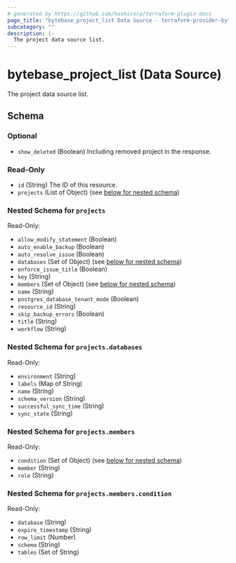```yaml
---
# generated by https://github.com/hashicorp/terraform-plugin-docs
page_title: "bytebase_project_list Data Source - terraform-provider-bytebase"
subcategory: ""
description: |-
  The project data source list.
---
```


# bytebase_project_list (Data Source)

The project data source list.



<!-- schema generated by tfplugindocs -->
## Schema

### Optional

- `show_deleted` (Boolean) Including removed project in the response.

### Read-Only

- `id` (String) The ID of this resource.
- `projects` (List of Object) (see [below for nested schema](#nestedatt--projects))

<a id="nestedatt--projects"></a>
### Nested Schema for `projects`

Read-Only:

- `allow_modify_statement` (Boolean)
- `auto_enable_backup` (Boolean)
- `auto_resolve_issue` (Boolean)
- `databases` (Set of Object) (see [below for nested schema](#nestedobjatt--projects--databases))
- `enforce_issue_title` (Boolean)
- `key` (String)
- `members` (Set of Object) (see [below for nested schema](#nestedobjatt--projects--members))
- `name` (String)
- `postgres_database_tenant_mode` (Boolean)
- `resource_id` (String)
- `skip_backup_errors` (Boolean)
- `title` (String)
- `workflow` (String)

<a id="nestedobjatt--projects--databases"></a>
### Nested Schema for `projects.databases`

Read-Only:

- `environment` (String)
- `labels` (Map of String)
- `name` (String)
- `schema_version` (String)
- `successful_sync_time` (String)
- `sync_state` (String)


<a id="nestedobjatt--projects--members"></a>
### Nested Schema for `projects.members`

Read-Only:

- `condition` (Set of Object) (see [below for nested schema](#nestedobjatt--projects--members--condition))
- `member` (String)
- `role` (String)

<a id="nestedobjatt--projects--members--condition"></a>
### Nested Schema for `projects.members.condition`

Read-Only:

- `database` (String)
- `expire_timestamp` (String)
- `row_limit` (Number)
- `schema` (String)
- `tables` (Set of String)


